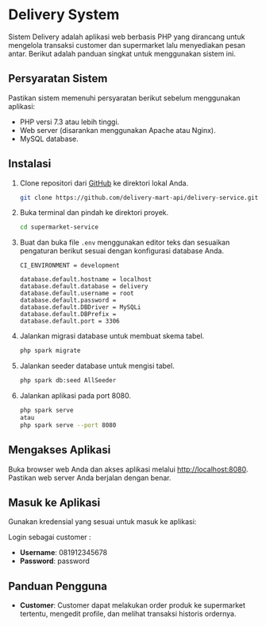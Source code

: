# Delivery System

Sistem Delivery adalah aplikasi web berbasis PHP yang dirancang untuk mengelola transaksi customer dan supermarket lalu menyediakan pesan antar. Berikut adalah panduan singkat untuk menggunakan sistem ini.

## Persyaratan Sistem

Pastikan sistem memenuhi persyaratan berikut sebelum menggunakan aplikasi:

- PHP versi 7.3 atau lebih tinggi.
- Web server (disarankan menggunakan Apache atau Nginx).
- MySQL database.

## Instalasi

1. Clone repositori dari [GitHub](https://github.com/delivery-mart-api/delivery-service) ke direktori lokal Anda.

    ```bash
    git clone https://github.com/delivery-mart-api/delivery-service.git
    ```

2. Buka terminal dan pindah ke direktori proyek.

    ```bash
    cd supermarket-service
    ```

3. Buat dan buka file `.env` menggunakan editor teks dan sesuaikan pengaturan berikut sesuai dengan konfigurasi database Anda.

    ```env
    CI_ENVIRONMENT = development

    database.default.hostname = localhost
    database.default.database = delivery
    database.default.username = root
    database.default.password = 
    database.default.DBDriver = MySQLi
    database.default.DBPrefix =
    database.default.port = 3306
    ```

4. Jalankan migrasi database untuk membuat skema tabel.

    ```bash
    php spark migrate
    ```
5. Jalankan seeder database untuk mengisi tabel.

    ```bash
    php spark db:seed AllSeeder
    ```

6. Jalankan aplikasi pada port 8080.

    ```bash
    php spark serve
    atau
    php spark serve --port 8080
    ```

## Mengakses Aplikasi

Buka browser web Anda dan akses aplikasi melalui [http://localhost:8080](http://localhost:8080). Pastikan web server Anda berjalan dengan benar.

## Masuk ke Aplikasi

Gunakan kredensial yang sesuai untuk masuk ke aplikasi:

Login sebagai customer : 
- **Username**: 081912345678
- **Password**: password

## Panduan Pengguna

- **Customer**: Customer dapat melakukan order produk ke supermarket tertentu, mengedit profile, dan melihat transaksi historis ordernya.
